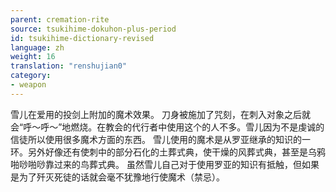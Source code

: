 ```yaml
---
parent: cremation-rite
source: tsukihime-dokuhon-plus-period
id: tsukihime-dictionary-revised
language: zh
weight: 16
translation: "renshujian0"
category:
- weapon
---
```


雪儿在爱用的投剑上附加的魔术效果。
刀身被施加了咒刻，在刺入对象之后就会“呼～呼～”地燃烧。在教会的代行者中使用这个的人不多。雪儿因为不是虔诚的信徒所以使用很多魔术方面的东西。
雪儿使用的魔术是从罗亚继承的知识的一环。另外好像还有使刺中的部分石化的土葬式典，使干燥的风葬式典，甚至是乌鸦啪唦啪唦靠过来的鸟葬式典。
虽然雪儿自己对于使用罗亚的知识有抵触，但如果是为了歼灭死徒的话就会毫不犹豫地行使魔术（禁忌）。
